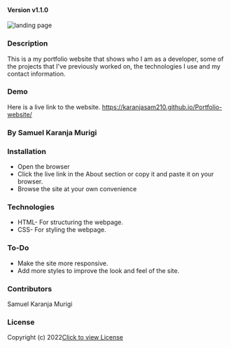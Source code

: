 
#### Version v1.1.0

![landing page]("../images/landing-page.png")

### Description
This is a my portfolio website that shows who I am as a developer, some of the projects that I've previously worked on, the technologies I use and my contact information.

### Demo
Here is a live link to the website. https://karanjasam210.github.io/Portfolio-website/


### By Samuel Karanja Murigi


### Installation
* Open the browser
* Click the live link in the About section or copy it and paste it on your browser.
* Browse the site at your own convenience

### Technologies
* HTML- For structuring the webpage.
* CSS- For styling the webpage.

### To-Do
* Make the site more responsive.
* Add more styles to improve the look and feel of the site.

### Contributors
Samuel Karanja Murigi

### License
Copyright (c) 2022[Click to view License](LICENSE)